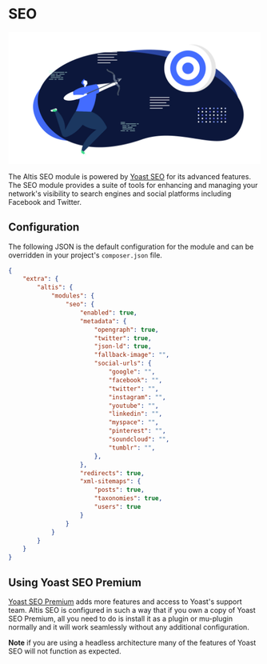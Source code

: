 # SEO

![](./assets/banner-seo.png)

The Altis SEO module is powered by [Yoast SEO](https://yoast.com/wordpress/plugins/seo/) for its advanced features. The SEO module provides a suite of tools for enhancing and managing your network's visibility to search engines and social platforms including Facebook and Twitter.

## Configuration

The following JSON is the default configuration for the module and can be overridden in your project's `composer.json` file.

```json
{
	"extra": {
		"altis": {
			"modules": {
				"seo": {
					"enabled": true,
					"metadata": {
						"opengraph": true,
						"twitter": true,
						"json-ld": true,
						"fallback-image": "",
						"social-urls": {
							"google": "",
							"facebook": "",
							"twitter": "",
							"instagram": "",
							"youtube": "",
							"linkedin": "",
							"myspace": "",
							"pinterest": "",
							"soundcloud": "",
							"tumblr": "",
						},
					},
					"redirects": true,
					"xml-sitemaps": {
						"posts": true,
						"taxonomies": true,
						"users": true
					}
				}
			}
		}
	}
}
```

## Using Yoast SEO Premium

[Yoast SEO Premium](https://yoast.com/wordpress/plugins/seo/) adds more features and access to Yoast's support team. Altis SEO is configured in such a way that if you own a copy of Yoast SEO Premium, all you need to do is install it as a plugin or mu-plugin normally and it will work seamlessly without any additional configuration.

**Note** if you are using a headless architecture many of the features of Yoast SEO will not function as expected.
